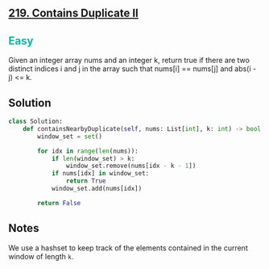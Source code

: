 ## [219. Contains Duplicate II](https://leetcode.com/problems/contains-duplicate-ii/)

<h2 style="color:#00b8a3">Easy</h2>
Given an integer array nums and an integer k, return true if there are two distinct indices i and j in the array such that nums[i] == nums[j] and abs(i - j) <= k.

## Solution
```python
class Solution:
    def containsNearbyDuplicate(self, nums: List[int], k: int) -> bool:
        window_set = set()

        for idx in range(len(nums)):
            if len(window_set) > k:
                window_set.remove(nums[idx - k - 1])
            if nums[idx] in window_set:
                return True
            window_set.add(nums[idx])

        return False
```

## Notes
We use a hashset to keep track of the elements contained in the current window of length `k`.

